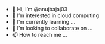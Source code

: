 - 👋 Hi, I’m @anujbajaj03
- 👀 I’m interested in cloud computing
- 🌱 I’m currently learning ...
- 💞️ I’m looking to collaborate on ...
- 📫 How to reach me ...

<!---
anujbajaj03/anujbajaj03 is a ✨ special ✨ repository because its `README.md` (this file) appears on your GitHub profile.
You can click the Preview link to take a look at your changes.
--->
